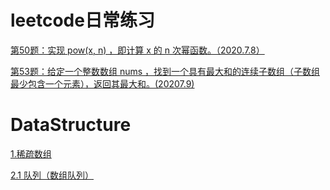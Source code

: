# **leetcode日常练习**

[第50题：实现 pow(x, n) ，即计算 x 的 n 次幂函数。（2020.7.8）](https://github.com/422314646/leetcode/blob/master/project/src/Solution50.java)

[第53题：给定一个整数数组 nums ，找到一个具有最大和的连续子数组（子数组最少包含一个元素），返回其最大和。(20207.9)](https://github.com/422314646/leetcode/blob/master/project/src/Solution53.java)


# **DataStructure**
[1.稀疏数组](https://blog.csdn.net/weixin_45706249/article/details/107219990)

[2.1 队列（数组队列）](https://blog.csdn.net/weixin_45706249/article/details/107239695)